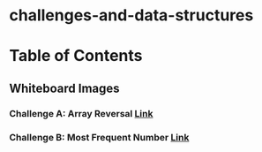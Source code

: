 # challenges-and-data-structures

# Table of Contents

## Whiteboard Images

### Challenge A: Array Reversal  [Link](https://github.com/Abed1313/challenges-and-data-structures/blob/main/whiteboard-challenges/assest/S-1.PNG)

### Challenge B: Most Frequent Number  [Link](https://github.com/Abed1313/challenges-and-data-structures/blob/main/whiteboard-challenges/assest/S-2.PNG)

